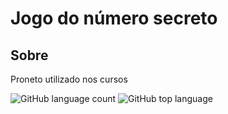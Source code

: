 <h1>Jogo do número secreto</h1>
<h2>Sobre</h2>
<p>Proneto utilizado nos cursos </p>
<img alt="GitHub language count" src="https://img.shields.io/github/languages/count/Nic0lasSouza/js-game-alura">
<img alt="GitHub top language" src="https://img.shields.io/github/languages/top/Nic0lasSouza/js-game-alura?style=plastic">


